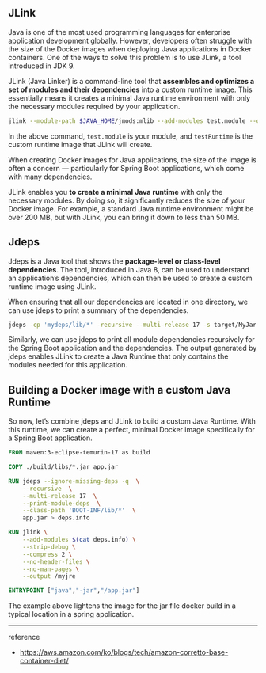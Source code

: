 
## JLink

Java is one of the most used programming languages for enterprise application development globally. However, developers often struggle with the size of the Docker images when deploying Java applications in Docker containers. One of the ways to solve this problem is to use JLink, a tool introduced in JDK 9.

JLink (Java Linker) is a command-line tool that **assembles and optimizes a set of modules and their dependencies** into a custom runtime image. This essentially means it creates a minimal Java runtime environment with only the necessary modules required by your application.

```bash
jlink --module-path $JAVA_HOME/jmods:mlib --add-modules test.module --output testRunTime
```

In the above command, `test.module` is your module, and `testRuntime` is the custom runtime image that JLink will create.

When creating Docker images for Java applications, the size of the image is often a concern — particularly for Spring Boot applications, which come with many dependencies.

JLink enables you **to create a minimal Java runtime** with only the necessary modules. By doing so, it significantly reduces the size of your Docker image. For example, a standard Java runtime environment might be over 200 MB, but with JLink, you can bring it down to less than 50 MB.

## Jdeps

Jdeps is a Java tool that shows the **package-level or class-level dependencies**. The tool, introduced in Java 8, can be used to understand an application’s dependencies, which can then be used to create a custom runtime image using JLink.

When ensuring that all our dependencies are located in one directory, we can use jdeps to print a summary of the dependencies.

```bash
jdeps -cp 'mydeps/lib/*' -recursive --multi-release 17 -s target/MyJar.jar
```

Similarly, we can use jdeps to print all module dependencies recursively for the Spring Boot application and the dependencies. The output generated by jdeps enables JLink to create a Java Runtime that only contains the modules needed for this application.

## Building a Docker image with a custom Java Runtime

So now, let’s combine jdeps and JLink to build a custom Java Runtime. With this runtime, we can create a perfect, minimal Docker image specifically for a Spring Boot application.

```dockerfile
FROM maven:3-eclipse-temurin-17 as build

COPY ./build/libs/*.jar app.jar

RUN jdeps --ignore-missing-deps -q  \
    --recursive  \
    --multi-release 17  \
    --print-module-deps  \
    --class-path 'BOOT-INF/lib/*'  \
    app.jar > deps.info

RUN jlink \
    --add-modules $(cat deps.info) \
    --strip-debug \
    --compress 2 \
    --no-header-files \
    --no-man-pages \
    --output /myjre

ENTRYPOINT ["java","-jar","/app.jar"]
```

The example above lightens the image for the jar file docker build in a typical location in a spring application.

---
reference
- https://aws.amazon.com/ko/blogs/tech/amazon-corretto-base-container-diet/